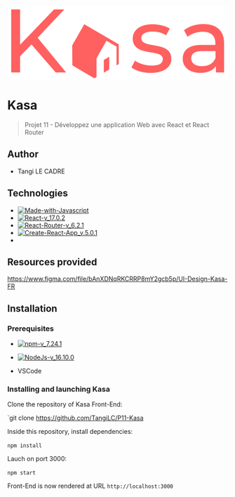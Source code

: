 ![logo-du-projet](src/assets/logo.png)

# Kasa
> Projet 11 - Développez une application Web avec React et React Router
## Author 

- Tangi LE CADRE
## Technologies

- [![Made-with-Javascript](https://img.shields.io/badge/Made%20with-Javascript-green)](https://developer.mozilla.org/fr/docs/Web/JavaScript)
- [![React-v_17.0.2](https://img.shields.io/badge/React-v_17.24.1-blue&logo=react)](https://fr.reactjs.org/)
- [![React-Router-v_6.2.1](https://img.shields.io/badge/React_Router-v_6.2.1-yellow)](https://reactrouter.com/docs/en/v6)
- [![Create-React-App_v.5.0.1](https://img.shields.io/badge/Create--React--App_v.5.0.1-blue&logo=react)](https://github.com/facebook/create-react-app)
- 

## Resources provided

https://www.figma.com/file/bAnXDNqRKCRRP8mY2gcb5p/UI-Design-Kasa-FR

## Installation

### Prerequisites

- [![npm-v_7.24.1](https://img.shields.io/badge/npm-v_7.24.1-orange)](https://docs.npmjs.com/)
- [![NodeJs-v_16.10.0](https://img.shields.io/badge/NodeJs-v_16.10.0-red)](https://nodejs.org/en/docs/)

- VSCode


### Installing and launching Kasa

Clone the repository of Kasa Front-End:

`git clone https://github.com/TangiLC/P11-Kasa

Inside this repository, install dependencies:

`npm install`

Lauch on port 3000:

`npm start`

Front-End is now rendered at URL `http://localhost:3000`